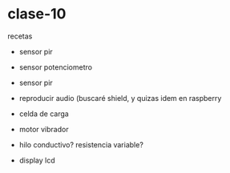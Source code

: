 # clase-10



recetas


- sensor pir
- sensor potenciometro

- sensor pir
- reproducir audio (buscaré shield, y quizas idem en raspberry
- celda de carga 
- motor vibrador
- hilo conductivo? resistencia variable?
- display lcd